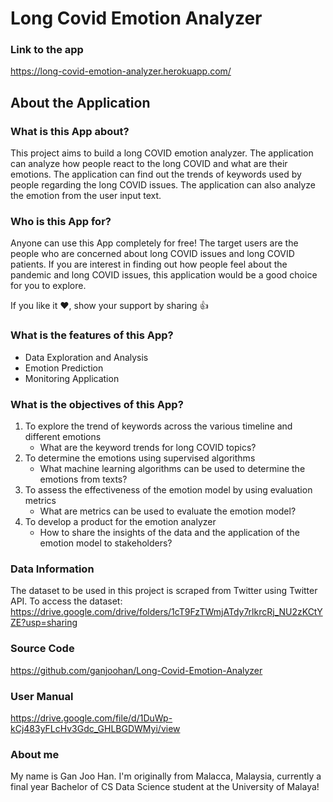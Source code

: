 # Long Covid Emotion Analyzer

### Link to the app
https://long-covid-emotion-analyzer.herokuapp.com/

## About the Application

### What is this App about?
This project aims to build a long COVID emotion analyzer. The application can analyze how people react to the long COVID and what are their emotions. The application can find out the trends of keywords used by people regarding the long COVID issues. The application can also analyze the emotion from the user input text.

### Who is this App for?
Anyone can use this App completely for free! The target users are the people who are concerned about long COVID issues and long COVID patients. If you are interest in finding out how people feel about the pandemic and long COVID issues, this application would be a good choice for you to explore.

If you like it ❤️, show your support by sharing 👍

### What is the features of this App?
+ Data Exploration and Analysis
+ Emotion Prediction
+ Monitoring Application

### What is the objectives of this App?
1. To explore the trend of keywords across the various timeline and different emotions
      + What are the keyword trends for long COVID topics?
2. To determine the emotions using supervised algorithms
      + What machine learning algorithms can be used to determine the emotions from texts?
3. To assess the effectiveness of the emotion model by using evaluation metrics
      + What are metrics can be used to evaluate the emotion model?
4. To develop a product for the emotion analyzer
      + How to share the insights of the data and the application of the emotion model to stakeholders?

### Data Information
The dataset to be used in this project is scraped from Twitter using Twitter API.
To access the dataset:
https://drive.google.com/drive/folders/1cT9FzTWmjATdy7rlkrcRj_NU2zKCtYZE?usp=sharing

### Source Code
https://github.com/ganjoohan/Long-Covid-Emotion-Analyzer

### User Manual
https://drive.google.com/file/d/1DuWp-kCj483yFLcHv3Gdc_GHLBGDWMyi/view

### About me
My name is Gan Joo Han. I'm originally from Malacca, Malaysia, currently a final year Bachelor of CS Data Science student at the University of Malaya!
